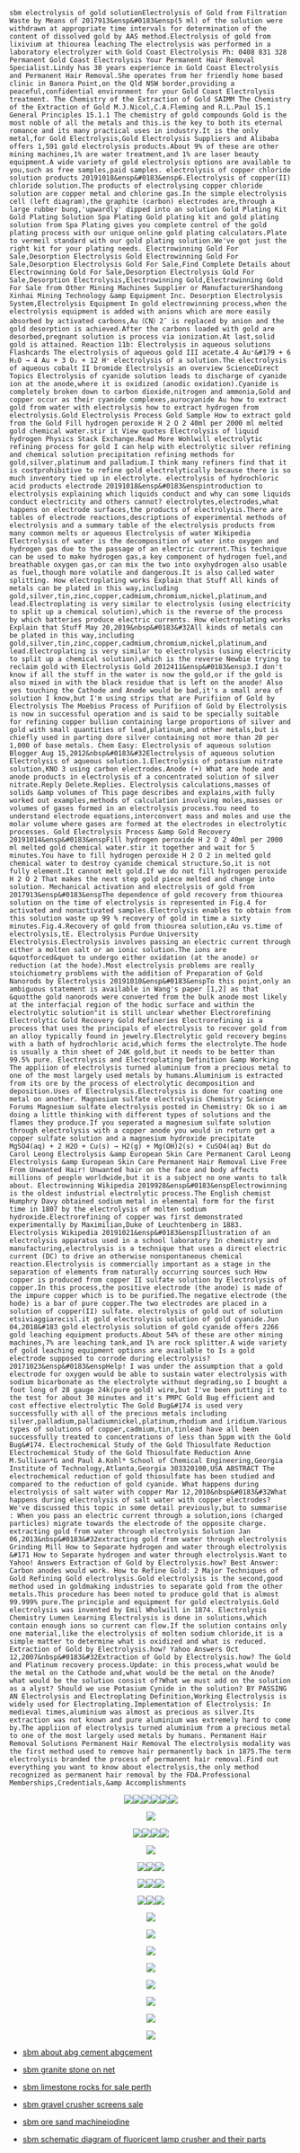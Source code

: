 
```
sbm electrolysis of gold solutionElectrolysis of Gold from Filtration Waste by Means of 2017913&ensp&#0183&ensp(5 ml) of the solution were withdrawn at appropriate time intervals for determination of the content of dissolved gold by AAS method.Electrolysis of gold from lixivium at thiourea leaching The electrolysis was performed in a laboratory electrolyzer with Gold Coast Electrolysis Ph: 0408 831 328 Permanent Gold Coast Electrolysis Your Permanent Hair Removal Specialist.Lindy has 30 years experience in Gold Coast Electrolysis and Permanent Hair Removal.She operates from her friendly home based clinic in Banora Point,on the Qld NSW border,providing a peaceful,confidential environment for your Gold Coast Electrolysis treatment. The Chemistry of the Extraction of Gold SAIMM The Chemistry of the Extraction of Gold M.J.Nicol,C.A.Fleming and R.L.Paul 1S.1 General Principles 15.1.1 The chemistry of gold compounds Gold is the most noble of all the metals and this.is the key to both its eternal romance and its many practical uses in industry.It is the only metal,for Gold Electrolysis,Gold Electrolysis Suppliers and Alibaba offers 1,591 gold electrolysis products.About 9% of these are other mining machines,1% are water treatment,and 1% are laser beauty equipment.A wide variety of gold electrolysis options are available to you,such as free samples,paid samples. electrolysis of copper chloride solution products 20191018&ensp&#0183&ensp6.Electrolysis of copper(II) chloride solution.The products of electrolysing copper chloride solution are copper metal and chlorine gas.In the simple electrolysis cell (left diagram),the graphite (carbon) electrodes are,through a large rubber bung,'upwardly' dipped into an solution Gold Plating Kit Gold Plating Solution Spa Plating Gold plating kit and gold plating solution from Spa Plating gives you complete control of the gold plating process with our unique online gold plating calculators.Plate to vermeil standard with our gold plating solution.We've got just the right kit for your plating needs. Electrowinning Gold For Sale,Desorption Electrolysis Gold Electrowinning Gold For Sale,Desorption Electrolysis Gold For Sale,Find Complete Details about Electrowinning Gold For Sale,Desorption Electrolysis Gold For Sale,Desorption Electrolysis,Electrowinning Gold,Electrowinning Gold For Sale from Other Mining Machines Supplier or ManufacturerShandong Xinhai Mining Technology &amp Equipment Inc. Desorption Electrolysis System,Electrolysis Equipment In gold electrowinning process,when the electrolysis equipment is added with anions which are more easily absorbed by activated carbons,Au（CN）2ˉ is replaced by anion and the gold desorption is achieved.After the carbons loaded with gold are desorbed,pregnant solution is process via ionization.At last,solid gold is attained. Reaction 11b: Electrolysis in aqueous solutions Flashcards The electrolysis of aqueous gold III acetate.4 Au⁺&#179 + 6 H₂O → 4 Au + 3 O₂ + 12 H⁺ electrolysis of a solution.The electrolysis of aqueous cobalt II bromide Electrolysis an overview ScienceDirect Topics Electrolysis of cyanide solution leads to discharge of cyanide ion at the anode,where it is oxidized (anodic oxidation).Cyanide is completely broken down to carbon dioxide,nitrogen and ammonia,Gold and copper occur as their cyanide complexes,aurocyanide Au how to extract gold from water with electrolysis how to extract hydrogen from electrolysis.Gold Electrolysis Process Gold Sample How to extract gold from the Gold Fill hydrogen peroxide H 2 O 2 40ml per 2000 ml melted gold chemical water.stir it View quotes Electrolysis of liquid hydrogen Physics Stack Exchange.Read More Wohlwill electrolytic refining process for gold I can help with electrolytic silver refining and chemical solution precipitation refining methods for gold,silver,platinum and palladium.I think many refiners find that it is costprohibitive to refine gold electrolytically because there is so much inventory tied up in electrolyte. electrolysis of hydrochloric acid products electrode 20191018&ensp&#0183&enspintroduction to electrolysis explaining which liquids conduct and why can some liquids conduct electricity and others cannot? electrolytes,electrodes,what happens on electrode surfaces,the products of electrolysis.There are tables of electrode reactions,descriptions of experimental methods of electrolysis and a summary table of the electrolysis products from many common melts or aqueous Electrolysis of water Wikipedia Electrolysis of water is the decomposition of water into oxygen and hydrogen gas due to the passage of an electric current.This technique can be used to make hydrogen gas,a key component of hydrogen fuel,and breathable oxygen gas,or can mix the two into oxyhydrogen also usable as fuel,though more volatile and dangerous.It is also called water splitting. How electroplating works Explain that Stuff All kinds of metals can be plated in this way,including gold,silver,tin,zinc,copper,cadmium,chromium,nickel,platinum,and lead.Electroplating is very similar to electrolysis (using electricity to split up a chemical solution),which is the reverse of the process by which batteries produce electric currents. How electroplating works Explain that Stuff May 20,2019&nbsp&#0183&#32All kinds of metals can be plated in this way,including gold,silver,tin,zinc,copper,cadmium,chromium,nickel,platinum,and lead.Electroplating is very similar to electrolysis (using electricity to split up a chemical solution),which is the reverse Newbie trying to reclaim gold with Electrolysis Gold 2012411&ensp&#0183&ensp3.I don't know if all the stuff in the water is now the gold,or if the gold is also mixed in with the black residue that is left on the anode! Also yes touching the Cathode and Anode would be bad,it's a small area of solution I know,but I'm using strips that are Purifiion of Gold by Electrolysis The Moebius Process of Purifiion of Gold by Electrolysis is now in successful operation and is said to be specially suitable for refining copper bullion containing large proportions of silver and gold with small quantities of lead,platinum,and other metals,but is chiefly used in parting dore silver containing not more than 20 per 1,000 of base metals. Chem Easy: Electrolysis of aqueous solution Blogger Aug 15,2012&nbsp&#0183&#32Electrolysis of aqueous solution Electrolysis of aqueous solution.1.Electrolysis of potassium nitrate solution,KNO 3 using carbon electrodes.Anode (+) What are hode and anode products in electrolysis of a concentrated solution of silver nitrate.Reply Delete.Replies. Electrolysis calculations,masses of solids &amp volumes of This page describes and explains,with fully worked out examples,methods of calculation involving moles,masses or volumes of gases formed in an electrolysis process.You need to understand electrode equations,interconvert mass and moles and use the molar volume where gases are formed at the electrodes in electrolytic processes. Gold Electrolysis Process &amp Gold Recovery 20191014&ensp&#0183&enspFill hydrogen peroxide H 2 O 2 40ml per 2000 ml melted gold chemical water.stir it together and wait for 5 minutes.You have to fill hydrogen peroxide H 2 O 2 in melted gold chemical water to destroy cyanide chemical structure.So,it is not fully element.It cannot melt gold.If we do not fill hydrogen peroxide H 2 O 2 That makes the next step gold piece melted and change into solution. Mechanical activation and electrolysis of gold from 2017913&ensp&#0183&enspThe dependence of gold recovery from thiourea solution on the time of electrolysis is represented in Fig.4 for activated and nonactivated samples.Electrolysis enables to obtain from this solution waste up 99 % recovery of gold in time a sixty minutes.Fig.4.Recovery of gold from thiourea solution,εAu vs.time of electrolysis,tE. Electrolysis Purdue University Electrolysis.Electrolysis involves passing an electric current through either a molten salt or an ionic solution.The ions are &quotforced&quot to undergo either oxidation (at the anode) or reduction (at the hode).Most electrolysis problems are really stoichiometry problems with the addition of Preparation of Gold Nanorods by Electrolysis 20191010&ensp&#0183&enspTo this point,only an ambiguous statement is available in Wang's paper [1,2] as that &quotthe gold nanorods were converted from the bulk anode most likely at the interfacial region of the hodic surface and within the electrolytic solution"it is still unclear whether Electrorefining Electrolytic Gold Recovery Gold Refineries Electrorefining is a process that uses the principals of electrolysis to recover gold from an alloy typically found in jewelry.Electrolytic gold recovery begins with a bath of hydrochloric acid,which forms the electrolyte.The hode is usually a thin sheet of 24K gold,but it needs to be better than 99.5% pure. Electrolysis and Electroplating Definition &amp Working The appliion of electrolysis turned aluminium from a precious metal to one of the most largely used metals by humans.Aluminium is extracted from its ore by the process of electrolytic decomposition and deposition.Uses of Electrolysis.Electrolysis is done for coating one metal on another. Magnesium sulfate electrolysis Chemistry Science Forums Magnesium sulfate electrolysis posted in Chemistry: Ok so i am doing a little thinking with different types of solutions and the flames they produce.If you seperated a magnesium sulfate solution through electrolysis with a copper anode you would in return get a copper sulfate solution and a magnesium hydroxide precipitate MgSO4(aq) + 2 H2O + Cu(s) → H2(g) + Mg(OH)2(s) + CuSO4(aq) But do Carol Leong Electrolysis &amp European Skin Care Permanent Carol Leong Electrolysis &amp European Skin Care Permanent Hair Removal Live Free From Unwanted Hair! Unwanted hair on the face and body affects millions of people worldwide,but it is a subject no one wants to talk about. Electrowinning Wikipedia 2019928&ensp&#0183&enspElectrowinning is the oldest industrial electrolytic process.The English chemist Humphry Davy obtained sodium metal in elemental form for the first time in 1807 by the electrolysis of molten sodium hydroxide.Electrorefining of copper was first demonstrated experimentally by Maximilian,Duke of Leuchtenberg in 1883. Electrolysis Wikipedia 20191021&ensp&#0183&enspIllustration of an electrolysis apparatus used in a school laboratory In chemistry and manufacturing,electrolysis is a technique that uses a direct electric current (DC) to drive an otherwise nonspontaneous chemical reaction.Electrolysis is commercially important as a stage in the separation of elements from naturally occurring sources such How copper is produced from copper II sulfate solution by Electrolysis of copper.In this process,the positive electrode (the anode) is made of the impure copper which is to be purified.The negative electrode (the hode) is a bar of pure copper.The two electrodes are placed in a solution of copper(II) sulfate. electrolysis of gold out of solution etsiviaggiarecisl.it gold electrolysis solution of gold cyanide.Jun 04,2018&#183 gold electrolysis solution of gold cyanide offers 2266 gold leaching equipment products.About 54% of these are other mining machines,7% are leaching tank,and 1% are rock splitter.A wide variety of gold leaching equipment options are available to Is a gold electrode supposed to corrode during electrolysis? 20171023&ensp&#0183&enspHelp! I was under the assumption that a gold electrode for oxygen would be able to sustain water electrolysis with sodium bicarbonate as the electrolyte without degrading,so I bought a foot long of 28 gauge 24k(pure gold) wire,but I've been putting it to the test for about 30 minutes and it's PMPC Gold Bug efficient and cost effective electrolytic The Gold Bug&#174 is used very successfully with all of the precious metals including silver,palladium,palladiumnickel,platinum,rhodium and iridium.Various types of solutions of copper,cadmium,tin,tinlead have all been successfully treated to concentrations of less than 5ppm with the Gold Bug&#174. Electrochemical Study of the Gold Thiosulfate Reduction Electrochemical Study of the Gold Thiosulfate Reduction Anne M.Sullivan*G and Paul A.Kohl* School of Chemical Engineering,Georgia Institute of Technology,Atlanta,Georgia 303320100,USA ABSTRACT The electrochemical reduction of gold thiosulfate has been studied and compared to the reduction of gold cyanide. What happens during electrolysis of salt water with copper Mar 12,2010&nbsp&#0183&#32What happens during electrolysis of salt water with copper electrodes? We've discussed this topic in some detail previously,but to summarise : When you pass an electric current through a solution,ions (charged particles) migrate towards the electrode of the opposite charge. extracting gold from water through electrolysis Solution Jan 06,2013&nbsp&#0183&#32extracting gold from water through electrolysis Grinding Mill How to Separate hydrogen and water through electrolysis &#171 How to Separate hydrogen and water through electrolysis.Want to Yahoo! Answers Extraction of Gold by Electrolysis.how? Best Answer: Carbon anodes would work. How to Refine Gold: 2 Major Techniques of Gold Refining Gold electrolysis.Gold electrolysis is the second,good method used in goldmaking industries to separate gold from the other metals.This procedure has been noted to produce gold that is almost 99.999% pure.The principle and equipment for gold electrolysis.Gold electrolysis was invented by Emil Wholwill in 1874. Electrolysis Chemistry Lumen Learning Electrolysis is done in solutions,which contain enough ions so current can flow.If the solution contains only one material,like the electrolysis of molten sodium chloride,it is a simple matter to determine what is oxidized and what is reduced. Extraction of Gold by Electrolysis.how? Yahoo Answers Oct 12,2007&nbsp&#0183&#32Extraction of Gold by Electrolysis.how? The Gold and Platinum recovery process.Update: in this process,what would be the metal on the Cathode and,what would be the metal on the Anode? what would be the solution consist of?What we must add on the solution as a alyst? Should we use Potasium Cynide in the solution? BY PASSING AN Electrolysis and Electroplating Definition,Working Electrolysis is widely used for Electroplating.Implementation of Electrolysis: In medieval times,aluminium was almost as precious as silver.Its extraction was not known and pure aluminium was extremely hard to come by.The appliion of electrolysis turned aluminium from a precious metal to one of the most largely used metals by humans. Permanent Hair Removal Solutions Permanent Hair Removal The electrolysis modality was the first method used to remove hair permanently back in 1875.The term electrolysis branded the process of permanent hair removal.Find out everything you want to know about electrolysis,the only method recognized as permanent hair removal by the FDA.Professional Memberships,Credentials,&amp Accomplishments 
```

<div align="center">
  
<a rel="nofollow" href="https://m.shibang-china.com?f=github&k=sbm+electrolysis+of+gold+solution"><img src="https://static.shibang-china.com/en/l.png"></a><img src="https://static.shibang-china.com/en/hw.png"><a rel="nofollow" href="https://m.shibang-china.com/product/?f=github&k=sbm+electrolysis+of+gold+solution"><img src="https://static.shibang-china.com/en/p.png"></a><a rel="nofollow" href="https://m.shibang-china.com/cases/?f=github&k=sbm+electrolysis+of+gold+solution"><img src="https://static.shibang-china.com/en/c.png"></a><a rel="nofollow" href="https://m.shibang-china.com/news/?f=github&k=sbm+electrolysis+of+gold+solution"><img src="https://static.shibang-china.com/en/n.png"></a><a rel="nofollow" href="https://m.shibang-china.com?f=github&k=sbm+electrolysis+of+gold+solution"><img src="https://static.shibang-china.com/en/m.png"></a>

<a rel="nofollow" href="https://m.shibang-china.com/product/?f=github&k=sbm+electrolysis+of+gold+solution"><img src="https://static.shibang-china.com/en/b.jpg"></a>
  
<a rel="nofollow" href="https://m.shibang-china.com/solution-aggregate.html?f=github&k=sbm+electrolysis+of+gold+solution"><img src="https://static.shibang-china.com/en/a.jpg"></a><a rel="nofollow" href="https://m.shibang-china.com/solution-mine.html?f=github&k=sbm+electrolysis+of+gold+solution"><img src="https://static.shibang-china.com/en/m.jpg"></a><a rel="nofollow" href="https://m.shibang-china.com/solution-mill.html?f=github&k=sbm+electrolysis+of+gold+solution"><img src="https://static.shibang-china.com/en/g.jpg"></a><a rel="nofollow" href="https://m.shibang-china.com/solution-epc.html?f=github&k=sbm+electrolysis+of+gold+solution"><img src="https://static.shibang-china.com/en/e.jpg"></a>

<a rel="nofollow" href="https://m.shibang-china.com/product/?f=github&k=sbm+electrolysis+of+gold+solution"><img src="https://static.shibang-china.com/en/a-p.png"></a>

<a rel="nofollow" href="https://m.shibang-china.com/product/crusher/c6x.html?f=github&k=sbm+electrolysis+of+gold+solution"><img src="https://static.shibang-china.com/en/j.jpg"></a><a rel="nofollow" href="https://m.shibang-china.com/product/crusher/ci5x.html?f=github&k=sbm+electrolysis+of+gold+solution"><img src="https://static.shibang-china.com/en/i.jpg"></a><a rel="nofollow" href="https://m.shibang-china.com/product/crusher/hst.html?f=github&k=sbm+electrolysis+of+gold+solution"><img src="https://static.shibang-china.com/en/c.jpg"></a>

<a rel="nofollow" href="https://m.shibang-china.com/product/mill/mtw.html?f=github&k=sbm+electrolysis+of+gold+solution"><img src="https://static.shibang-china.com/en/mtw.jpg"></a><a rel="nofollow" href="https://m.shibang-china.com/product/mill/scm.html?f=github&k=sbm+electrolysis+of+gold+solution"><img src="https://static.shibang-china.com/en/scm.jpg"></a><a rel="nofollow" href="https://m.shibang-china.com/product/mill/lm.html?f=github&k=sbm+electrolysis+of+gold+solution"><img src="https://static.shibang-china.com/en/lm.jpg"></a>

<a rel="nofollow" href="https://m.shibang-china.com/product/sand/vsi6x.html?f=github&k=sbm+electrolysis+of+gold+solution"><img src="https://static.shibang-china.com/en/6x.jpg"></a><a rel="nofollow" href="https://m.shibang-china.com/product/sand/vu.html?f=github&k=sbm+electrolysis+of+gold+solution"><img src="https://static.shibang-china.com/en/vu.jpg"></a><a rel="nofollow" href="https://m.shibang-china.com/product/mobile/klun.html?f=github&k=sbm+electrolysis+of+gold+solution"><img src="https://static.shibang-china.com/en/k.jpg"></a>

<a rel="nofollow" href="https://m.shibang-china.com/cases/?f=github&k=sbm+electrolysis+of+gold+solution"><img src="https://static.shibang-china.com/en/case.png"></a>

<a rel="nofollow" href="https://m.shibang-china.com/cases/aggregate/202.html?f=github&k=sbm+electrolysis+of+gold+solution"><img src="https://static.shibang-china.com/en/c-1.jpg"></a>

<a rel="nofollow" href="https://m.shibang-china.com/cases/aggregate/203.html?f=github&k=sbm+electrolysis+of+gold+solution"><img src="https://static.shibang-china.com/en/c-2.jpg"></a>

<a rel="nofollow" href="https://m.shibang-china.com/cases/mill/123.html?f=github&k=sbm+electrolysis+of+gold+solution"><img src="https://static.shibang-china.com/en/c-3.jpg"></a>

<a rel="nofollow" href="https://m.shibang-china.com/contact_us.html?f=github&k=sbm+electrolysis+of+gold+solution"><img src="https://static.shibang-china.com/en/contact.png"></a>

<a rel="nofollow" href="https://swt.shibang-china.com/?f=github&k=sbm+electrolysis+of+gold+solution"><img src="https://static.shibang-china.com/en/chat.png"></a>

<a rel="nofollow" href="https://whatsapp.shibangsoft.com/WhatsApp.php?f=github&k=sbm+electrolysis+of+gold+solution"><img src="https://static.shibang-china.com/en/whatsapp.png"></a>

<a rel="nofollow" href="https://m.shibang-china.com/?f=github&k=sbm+electrolysis+of+gold+solution"><img src="https://static.shibang-china.com/en/website.png"></a>

</div>


* [sbm about abg cement abgcement](sbm%20about%20abg%20cement%20abgcement.md)

* [sbm granite stone on net](sbm%20granite%20stone%20on%20net.md)

* [sbm limestone rocks for sale perth](sbm%20limestone%20rocks%20for%20sale%20perth.md)

* [sbm gravel crusher screens sale](sbm%20gravel%20crusher%20screens%20sale.md)

* [sbm ore sand machineiodine](sbm%20ore%20sand%20machineiodine.md)

* [sbm schematic diagram of fluoricent lamp crusher and their parts](sbm%20schematic%20diagram%20of%20fluoricent%20lamp%20crusher%20and%20their%20parts.md)